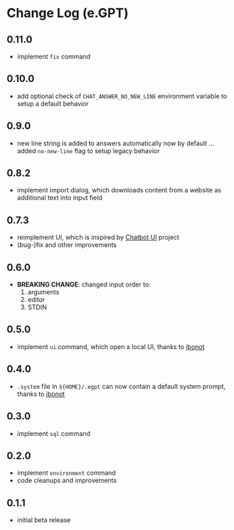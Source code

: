 # Change Log (e.GPT)

## 0.11.0

- implement `fix` command

## 0.10.0

- add optional check of `CHAT_ANSWER_NO_NEW_LINE` environment variable to setup a default behavior

## 0.9.0

- new line string is added to answers automatically now by default ... added `no-new-line` flag to setup legacy behavior

## 0.8.2

- implement import dialog, which downloads content from a website as additional text into input field

## 0.7.3

- reimplement UI, which is inspired by [Chatbot UI](https://github.com/mckaywrigley/chatbot-ui) project
- (bug-)fix and other improvements

## 0.6.0

- **BREAKING CHANGE**: changed input order to:
  1. arguments
  2. editor
  3. STDIN

## 0.5.0

- implement `ui` command, which open a local UI, thanks to [jbonot](https://github.com/egomobile/e-gpt/issues/2)

## 0.4.0

- `.system` file in `${HOME}/.egpt` can now contain a default system prompt, thanks to [jbonot](https://github.com/egomobile/e-gpt/issues/1)

## 0.3.0

- implement `sql` command

## 0.2.0

- implement `environment` command
- code cleanups and improvements

## 0.1.1

- initial beta release
